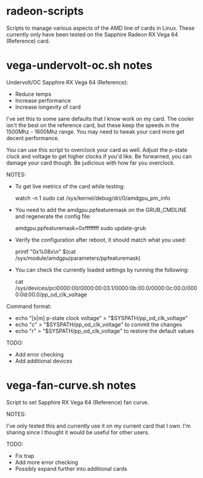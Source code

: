 # radeon-scripts
Scripts to manage various aspects of the AMD line of cards in Linux. These currently only have been tested on the Sapphire Radeon RX Vega 64 (Reference) card.

# vega-undervolt-oc.sh notes

Undervolt/OC Sapphire RX Vega 64 (Reference):

  * Reduce temps
  * Increase performance
  * Increase longevity of card

  I've set this to some sane defaults that I know work on my card.
  The cooler isn't the best on the reference card, but these keep
  the speeds in the 1500Mhz - 1600Mhz range. You may need to tweak
  your card more get decent performance.

  You can use this script to overclock your card as well. Adjust
  the p-state clock and voltage to get higher clocks if you'd like.
  Be forwarned, you can damage your card though. Be judicious with
  how far you overclock.


 NOTES:

  * To get live metrics of the card while testing:

    watch -n 1 sudo cat /sys/kernel/debug/dri/0/amdgpu_pm_info

  * You need to add the amdgpu.ppfeaturemask on the GRUB_CMDLINE
    and regenerate the config file:

    amdgpu.ppfeaturemask=0xffffffff
    sudo update-grub

  * Verify the configuration after reboot, it should match what you used:

    printf "0x%08x\n" $(cat /sys/module/amdgpu/parameters/ppfeaturemask)

  * You can check the currently loaded settings by running the following:

    cat /sys/devices/pci0000:00/0000:00:03.1/0000:0b:00.0/0000:0c:00.0/0000:0d:00.0/pp_od_clk_voltage
 
 Command format:

  * echo "[s|m] p-state clock voltage" > "$SYSPATH/pp_od_clk_voltage"
  * echo "c" > "$SYSPATH/pp_od_clk_voltage" to commit the changes
  * echo "r" > "$SYSPATH/pp_od_clk_voltage" to restore the default values

 TODO:

  * Add error checking
  * Add additional devices

# vega-fan-curve.sh notes

Script to set Sapphire RX Vega 64 (Reference) fan curve.

NOTES:

 I've only tested this and currently use it on my current
 card that I own. I'm sharing since I thought it would be
 useful for other users. 

TODO:

  * Fix trap
  * Add more error checking
  * Possibly expand further into additional cards
